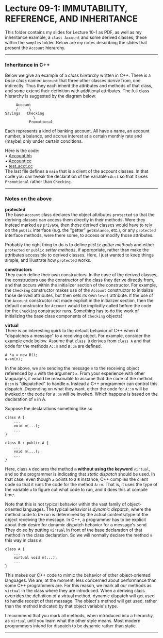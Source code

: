 # Lecture 09-1: IMMUTABILITY, REFERENCE, AND INHERITANCE

This folder contains my slides for Lecture 10-1 as PDF, as well as my inheritance example, 
a `class Account` and some derived classes, these within the `samples` folder. Below are
my notes describing the slides that present the `Account` hierarchy.

---

### Inheritance in C++

Below we give an example of a *class hierarchy* written in C++.
There is a *base class* named `Account` that three other classes
*derive* from, one indirectly. Thus they each inherit the 
attributes and methods of that class, and some extend their
definition with additional attributes. The full class hierarchy
is suggested by the diagram below:

         Account
         /     \
    Savings   Checking
                 \
               Promotional

Each represents a kind of banking account. All have a name,
an account number, a balance, and accrue interest at a certain
monthly rate and (maybe) only under certain conditions.

Here is the code:  
• [Account.hh](samples/Account.hh)  
• [Account.cc](samples/Account.cc)  
• [test_acct.cc](samples/test_acct.cc)  
The last file defines a `main` that is a client of the account
classes. In that code you can tweak the declaration of the
variable `cAcct` so that it uses `Promotional` rather than 
`Checking`.

---

### Notes on the above

**protected**  
The base `Account` class declares the object attributes
`protected` so that the deriving classes can access them directly in
their methods. Were they instead marked as `private`, then those
derived classes would have to rely on the `public` interface (e.g. the
"getter" `getBalance`, etc.), or any `protected` interface methods,
were there some, to access or modify those attributes.

Probably the right thing to do is to define `public` *getter methods*
and either `protected` or `public` *setter methods*, if appropriate,
rather than make the attributes accessible to derived classes.
Here, I just wanted to keep things simple, and illustrate how
`protected` works. 

**constructors**  
They each define their own constructors. In the case
of the derived classes, the constructors use the constructor of the
class they derive directly from, and that occurs within the 
initializer section of the constructor. For example, the 
`Checking` constructor makes use of the `Account` constructor
to initialize those derived attributes, but then sets its own
`level` attribute. If the use of the `Account` constructor
not made explicit in the initializer section, then the
default constructor for `Account` would be implicitly
called before the code for the `Checking` constructor
runs. Something has to do the work of initializing the
base class components of `Checking` objects!

**virtual**  
There is an interesting quirk to the default behavior of C++
when it "dispatches a message" to a receiving object. For
example, consider the example code below. Assume that  `class B` 
derives from `class A` and that code for the methods 
`A::m` and `B::m` are defined. 
   
    A *a = new B();
    a->m(x);

In the above, we are sending the message `m` to the 
receiving object referenced by `a` with the argument
`x`.  From your experience with other languages, it would
be reasonable to assume that the code of the method `B::m` 
is "dispatched" to handle `m`. Instead a C++ programmer
can control this dispatch. Depending on what they want,
either the code for `A::m` will be invoked or the code
for `B::m` will be invoked. Which happens is based
on the declaration of `m` in A.

Suppose the declarations something like so:

    class A {
        ...
        void m(...);
        ...
    }

    class B : public A {
        ...
        void m(...);
        ...
    }

Here, class `A` declares the method `m` **without using the keyword**
`virtual`, and so the programmer is indicating that *static dispatch*
should be used.  In that case, even though `a` points to a `B`
instance, C++ compiles the client code so that it runs the code for
the method `A::m`. That is, it uses the type of the variable `a` to
figure out what code to run, and it does this at compile time.

Note that this is not typical behavior within the vast family of
object-oriented languages. The typical behavior is *dynamic dispatch*,
where the method code to be run is determined by the actual
contents/type of the object receiving the message. In C++, a
programmer has to be explicit about their desire for dynamic dispatch
behavior for a message's send. They do so by putting `virtual` in
front of the base declaration of that method in the class declaration.
So we will normally declare the method `m` this way in class `A`:


    class A {
        ...
        virtual void m(...);
        ...
    }

This makes our C++ code to mimic the behavior of other object-oriented
languages. We are, at the moment, less concerned about performance
than some C++ programmers are. For this reason, we mark all our
methods as `virtual` in the class where they are introduced. When a
deriving class overrides the definition of a virtual method, dynamic
dispatch will get used to handle receipt of that message. The object's
method will get used, rather than the method indicated by that
object variable's type.

I recommend that you mark all methods, when introduced into a
hierarchy, as `virtual` until you learn what the other style
means. Most modern programmers intend for dispatch to be dynamic
rather than static.

---




